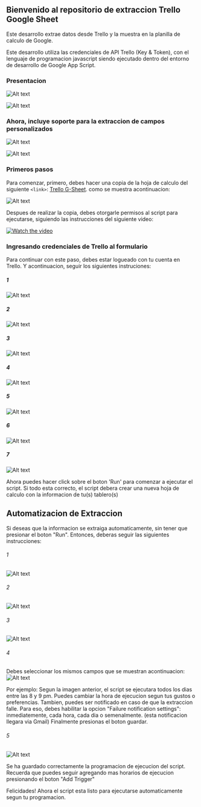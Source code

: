 ## Bienvenido al repositorio de extraccion Trello Google Sheet
Este desarrollo extrae datos desde Trello y la muestra en la planilla de calculo de Google.

Este desarrollo utiliza las credenciales de API Trello (Key & Token), con el lenguaje de programacion javascript siendo ejecutado dentro del entorno de desarrollo de Google App Script.



### Presentacion
![Alt text](/../Images_guide/Images_guide/Home%20Trello.png?raw=true)

![Alt text](/../Images_guide/Images_guide/Home%20Dashboard.png?raw=true)

### Ahora, incluye soporte para la extraccion de campos personalizados
![Alt text](/../Images_guide/Images_guide/Custom%20fields/Custom%20fields%20Dashboard.png?raw=true)


![Alt text](/../Images_guide/Images_guide/Custom%20fields/Custom%20filed%20Sheet.png?raw=true)


### Primeros pasos
Para comenzar, primero, debes hacer una copia de la hoja de calculo del siguiente `<link>`: [Trello G-Sheet]( https://docs.google.com/spreadsheets/d/1o-nKx_6y-E0C9cCkjcaz4D7OjH0u3vd7qbsrkDOtb9s/edit?usp=sharing).  como se muestra acontinuacion:

![Alt text](/../Images_guide/Images_guide/0%20-%20Starting%20with%20Trello/Make%20a%20copy.png?raw=true)


Despues de realizar la copia, debes otorgarle permisos al script para ejecutarse, siguiendo las instrucciones del siguiente video:

[![Watch the video](https://drive.google.com/uc?export=view&id=17br46Mh5t74vHkpNhBjq_z7PkAznZNag)](https://drive.google.com/file/d/1kVLpnNUcOzXMxdfE90zXgCBfNxIUKby-/preview)

### Ingresando credenciales de Trello al formulario

Para continuar con este paso, debes estar logueado con tu cuenta en Trello. Y acontinuacion, seguir los siguientes instruciones:
##### 1
![Alt text](/../Images_guide/Images_guide/1%20-%20Credentials/5.png?raw=true)
##### 2
![Alt text](/../Images_guide/Images_guide/1%20-%20Credentials/6.png?raw=true)
##### 3
![Alt text](/../Images_guide/Images_guide/1%20-%20Credentials/7.png?raw=true)
##### 4
![Alt text](/../Images_guide/Images_guide/1%20-%20Credentials/8.png?raw=true)
##### 5
![Alt text](/../Images_guide/Images_guide/1%20-%20Credentials/9.png?raw=true)
##### 6
![Alt text](/../Images_guide/Images_guide/1%20-%20Credentials/10.png?raw=true)
##### 7
![Alt text](/../Images_guide/Images_guide/1%20-%20Credentials/11.png?raw=true)

Ahora puedes hacer click sobre el boton 'Run' para comenzar a ejecutar el script. 
Si todo esta correcto, el script debera crear una nueva hoja de calculo con la informacion  de tu(s) tablero(s)

## Automatizacion de Extraccion

Si deseas que la informacion se extraiga automaticamente, sin tener que presionar el boton "Run". Entonces, deberas seguir las siguientes instrucciones:

###### 1
![Alt text](/../Images_guide/Images_guide/2%20-%20Automatization/1.png?raw=true)
###### 2
![Alt text](/../Images_guide/Images_guide/2%20-%20Automatization/2.png?raw=true)
###### 3
![Alt text](/../Images_guide/Images_guide/2%20-%20Automatization/3.png?raw=true)
###### 4
Debes seleccionar los mismos campos que se muestran acontinuacion:
![Alt text](/../Images_guide/Images_guide/2%20-%20Automatization/4.png?raw=true)

Por ejemplo: Segun la imagen anterior, el script se ejecutara todos los dias entre las 8 y 9 pm. Puedes cambiar la hora de ejecucion segun tus gustos o preferencias.
Tambien, puedes ser notificado en caso de que la extraccion falle. Para eso, debes habilitar la opcion "Failure notification settings": inmediatemente, cada hora, cada dia o semenalmente. (esta notificacion llegara via Gmail)
Finalmente presionas el boton guardar.

###### 5
![Alt text](/../Images_guide/Images_guide/2%20-%20Automatization/5.png?raw=true)

Se ha guardado correctamente la programacion de ejecucion del script. Recuerda que puedes seguir agregando mas horarios de ejecucion presionando el boton "Add Trigger"

Felicidades! Ahora el script esta listo para ejecutarse automaticamente segun tu programacion. 



